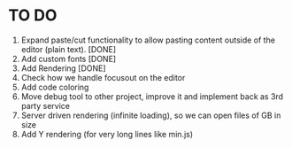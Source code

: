 # TO DO

1. Expand paste/cut functionality to allow pasting content outside of the editor (plain text). [DONE]
2. Add custom fonts [DONE]
3. Add Rendering [DONE]
4. Check how we handle focusout on the editor
5. Add code coloring
6. Move debug tool to other project, improve it and implement back as 3rd party service
7. Server driven rendering (infinite loading), so we can open files of GB in size
8. Add Y rendering (for very long lines like min.js)
